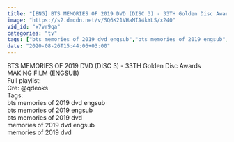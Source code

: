 ```yaml
---
title: "[ENG] BTS MEMORIES OF 2019 DVD (DISC 3) - 33TH Golden Disc Awards MAKING FILM"
image: "https://s2.dmcdn.net/v/SQ6K21VHaMIA4kYLS/x240"
vid_id: "x7vr9qa"
categories: "tv"
tags: ["bts memories of 2019 dvd engsub","bts memories of 2019 engsub","bts memories of 2019 dvd"]
date: "2020-08-26T15:44:06+03:00"
---
```

BTS MEMORIES OF 2019 DVD (DISC 3) - 33TH Golden Disc Awards MAKING FILM (ENGSUB)  <br>Full playlist:   <br>Cre: @qdeoks  <br>Tags:  <br>bts memories of 2019 dvd engsub  <br>bts memories of 2019 engsub  <br>bts memories of 2019 dvd  <br>memories of 2019 dvd engsub  <br>memories of 2019 dvd
